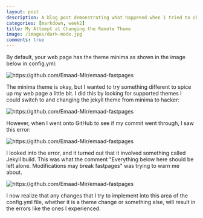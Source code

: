 ```yaml
---
layout: post
description: A blog post demonstrating what happened when I tried to change the theme of my web page from minima to another supported theme.
categories: [markdown, week2]
title: My Attempt at Changing the Remote Theme
image: /images/dark-mode.jpg
comments: true
---
```


By default, your web page has the theme minima as shown in the image below in config.yml:

![]({{site.baseurl}}/images/config-file.png "https://github.com/Emaad-Mir/emaad-fastpages")

The minima theme is okay, but I wanted to try something different to spice up my web page a little bit. I did this by looking for supported themes I could switch to and changing the jekyll theme from minima to hacker:

![]({{site.baseurl}}/images/theme-change.png "https://github.com/Emaad-Mir/emaad-fastpages")

However, when I went onto GitHub to see if my commit went through, I saw this error:

![]({{site.baseurl}}/images/fail.png "https://github.com/Emaad-Mir/emaad-fastpages")

I looked into the error, and it turned out that it involved something called Jekyll build. This was what the comment "Everything below here should be left alone. Modifications may break fastpages" was trying to warn me about. 

![]({{site.baseurl}}/images/comment.jpg "https://github.com/Emaad-Mir/emaad-fastpages")


I now realize that any changes that I try to implement into this area of the config.yml file, whether it is a theme change or something else, will result in the errors like the ones I experienced. 







